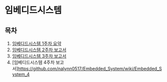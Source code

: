 # 임베디드시스템
## 목차
1. [임베디드시스템 1주차 요약](https://github.com/nalynn0517/Embedded_System/wiki/Embedded_System_1)
2. [임베디드시스템 2주차 보고서](https://github.com/nalynn0517/Embedded_System/wiki/Embedded_System_2)
3. [임베디드시스템 3주차 보고서](https://github.com/nalynn0517/Embedded_System/wiki/Embedded_System_3)
4. [임베디드시스템 4주차 보고서]https://github.com/nalynn0517/Embedded_System/wiki/Embedded_System_4
